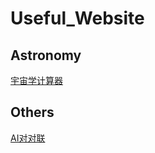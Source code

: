 # Useful_Website

## Astronomy
[宇宙学计算器](http://www.astro.ucla.edu/~wright/CosmoCalc.html)

## Others
[AI对对联](https://ai.binwang.me/couplet/)
